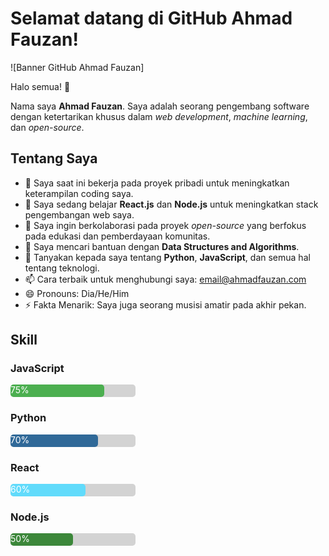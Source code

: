 # Selamat datang di GitHub Ahmad Fauzan!

![Banner GitHub Ahmad Fauzan]

Halo semua! 👋

Nama saya **Ahmad Fauzan**. Saya adalah seorang pengembang software dengan ketertarikan khusus dalam _web development_, _machine learning_, dan _open-source_.

## Tentang Saya

- 🔭 Saya saat ini bekerja pada proyek pribadi untuk meningkatkan keterampilan coding saya.
- 🌱 Saya sedang belajar **React.js** dan **Node.js** untuk meningkatkan stack pengembangan web saya.
- 👯 Saya ingin berkolaborasi pada proyek _open-source_ yang berfokus pada edukasi dan pemberdayaan komunitas.
- 🤔 Saya mencari bantuan dengan **Data Structures and Algorithms**.
- 💬 Tanyakan kepada saya tentang **Python**, **JavaScript**, dan semua hal tentang teknologi.
- 📫 Cara terbaik untuk menghubungi saya: [email@ahmadfauzan.com](mailto:email@ahmadfauzan.com)
- 😄 Pronouns: Dia/He/Him
- ⚡ Fakta Menarik: Saya juga seorang musisi amatir pada akhir pekan.

## Skill

### JavaScript
<div>
  <!-- Anda bisa menggunakan style inline atau class dengan style yang ditentukan dalam file CSS terpisah -->
  <div style="background-color: lightgrey; width: 200px; border-radius: 5px;">
    <div style="height: 20px; width: 75%; background-color: #4CAF50; border-radius: 5px;">
      <span style="color: white;">75%</span>
    </div>
  </div>
</div>

### Python
<div>
  <div style="background-color: lightgrey; width: 200px; border-radius: 5px;">
    <div style="height: 20px; width: 70%; background-color: #306998; border-radius: 5px;">
      <span style="color: white;">70%</span>
    </div>
  </div>
</div>

### React
<div>
  <div style="background-color: lightgrey; width: 200px; border-radius: 5px;">
    <div style="height: 20px; width: 60%; background-color: #61DBFB; border-radius: 5px;">
      <span style="color: white;">60%</span>
    </div>
  </div>
</div>

### Node.js
<div>
  <div style="background-color: lightgrey; width: 200px; border-radius: 5px;">
    <div style="height: 20px; width: 50%; background-color: #3C873A; border-radius: 5px;">
      <span style="color: white;">50%</span>
    </div>
  </div>
</div>
